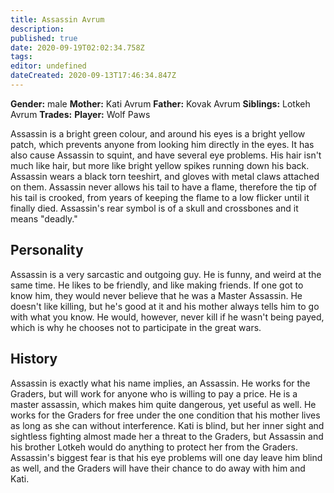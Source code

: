 ```yaml
---
title: Assassin Avrum
description: 
published: true
date: 2020-09-19T02:02:34.758Z
tags: 
editor: undefined
dateCreated: 2020-09-13T17:46:34.847Z
---
```


**Gender:** male
**Mother:** Kati Avrum
**Father:** Kovak Avrum
**Siblings:** Lotkeh Avrum
**Trades:** 
**Player:** Wolf Paws

Assassin is a bright green colour, and around his eyes is a bright yellow patch, which prevents anyone from looking him directly in the eyes. It has also cause Assassin to squint, and have several eye problems. His hair isn't much like hair, but more like bright yellow spikes running down his back. Assassin wears a black torn teeshirt, and gloves with metal claws attached on them. Assassin never allows his tail to have a flame, therefore the tip of his tail is crooked, from years of keeping the flame to a low flicker until it finally died. Assassin's rear symbol is of a skull and crossbones and it means "deadly."

## Personality

Assassin is a very sarcastic and outgoing guy. He is funny, and weird at the same time. He likes to be friendly, and like making friends. If one got to know him, they would never believe that he was a Master Assassin. He doesn't like killing, but he's good at it and his mother always tells him to go with what you know. He would, however, never kill if he wasn't being payed, which is why he chooses not to participate in the great wars.

## History

Assassin is exactly what his name implies, an Assassin. He works for the Graders, but will work for anyone who is willing to pay a price. He is a master assassin, which makes him quite dangerous, yet useful as well. He works for the Graders for free under the one condition that his mother lives as long as she can without interference. Kati is blind, but her inner sight and sightless fighting almost made her a threat to the Graders, but Assassin and his brother Lotkeh would do anything to protect her from the Graders. Assassin's biggest fear is that his eye problems will one day leave him blind as well, and the Graders will have their chance to do away with him and Kati.